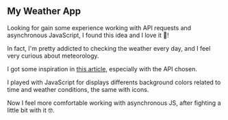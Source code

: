 ## My Weather App

Looking for gain some experience working with API requests and asynchronous JavaScript, I found this idea and I love it 💚!

In fact, I'm pretty addicted to checking the weather every day, and I feel very curious about meteorology.

I got some inspiration in [this article](https://webdesign.tutsplus.com/tutorials/build-a-simple-weather-app-with-vanilla-javascript--cms-33893), especially with the API chosen.

I played with JavaScript for displays differents background colors related to time and weather conditions, the same with icons.

Now I feel more comfortable working with asynchronous JS, after fighting a little bit with it 🤓.
